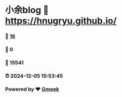 # 小余blog :link: https://hnugryu.github.io/ 
### :page_facing_up: [16](https://hnugryu.github.io//tag.html) 
### :speech_balloon: 0 
### :hibiscus: 15541 
### :alarm_clock: 2024-12-05 15:53:45 
### Powered by :heart: [Gmeek](https://github.com/Meekdai/Gmeek)
